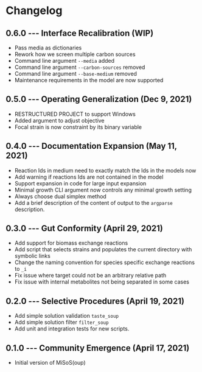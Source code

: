 # Changelog

## 0.6.0 --- Interface Recalibration (WIP)

- Pass media as dictionaries
- Rework how we screen multiple carbon sources
- Command line argument `--media` added
- Command line argument `--carbon-sources` removed
- Command line argument `--base-medium` removed
- Maintenance requirements in the model are now supported

## 0.5.0 --- Operating Generalization (Dec 9, 2021)

- RESTRUCTURED PROJECT to support Windows
- Added argument to adjust objective
- Focal strain is now constraint by its binary variable

## 0.4.0 --- Documentation Expansion (May 11, 2021)

- Reaction Ids in medium need to exactly match the Ids in the models now
- Add warning if reactions Ids are not contained in the model
- Support expansion in code for large input expansion
- Minimal growth CLI argument now controls any minimal growth setting
- Always choose dual simplex method
- Add a brief description of the content of output to the `argparse` description.

## 0.3.0 --- Gut Conformity (April 29, 2021)

- Add support for biomass exchange reactions
- Add script that selects strains and populates the current directory with symbolic links
- Change the naming convention for species specific exchange reactions to `_i`
- Fix issue where target could not be an arbitrary relative path
- Fix issue with internal metabolites not being separated in some cases

## 0.2.0 --- Selective Procedures (April 19, 2021)

- Add simple solution validation `taste_soup`
- Add simple solution filter `filter_soup`
- Add unit and integration tests for new scripts.

## 0.1.0 --- Community Emergence (April 17, 2021)

- Initial version of MiSoS(oup)
